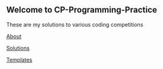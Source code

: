## Welcome to CP-Programming-Practice

These are my solutions to various coding competitions

[About](https://tanushbanerjee.github.io/CP-Programmming-Practice/about/)

[Solutions](https://tanushbanerjee.github.io/CP-Programming-Practice/solutions)

[Templates](https://tanushbanerjee.github.io/CP-Programming-Practice/templates)
